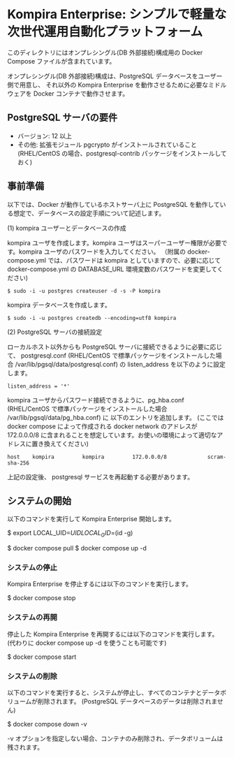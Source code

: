 # Kompira Enterprise: シンプルで軽量な次世代運用自動化プラットフォーム

このディレクトリにはオンプレシングル(DB 外部接続)構成用の Docker Compose ファイルが含まれています。

オンプレシングル(DB 外部接続)構成は、PostgreSQL データベースをユーザー側で用意し、
それ以外の Kompira Enterprise を動作させるために必要なミドルウェアを
Docker コンテナで動作させます。

## PostgreSQL サーバの要件

- バージョン: 12 以上
- その他: 拡張モジュール pgcrypto がインストールされていること (RHEL/CentOS の場合、postgresql-contrib パッケージをインストールしておく)

## 事前準備

以下では、Docker が動作しているホストサーバ上に PostgreSQL を動作している想定で、データベースの設定手順について記述します。

(1) kompira ユーザーとデータベースの作成

kompira ユーザを作成します。kompira ユーザはスーパーユーザー権限が必要です。kompira ユーザのパスワードを入力してください。
（附属の docker-compose.yml では、パスワードは kompira としていますので、必要に応じて docker-compose.yml の DATABASE_URL 環境変数のパスワードを変更してください)

    $ sudo -i -u postgres createuser -d -s -P kompira

kompira データベースを作成します。
    
    $ sudo -i -u postgres createdb --encoding=utf8 kompira

(2) PostgreSQL サーバの接続設定

ローカルホスト以外からも PostgreSQL サーバに接続できるように必要に応じて、
postgresql.conf (RHEL/CentOS で標準パッケージをインストールした場合 /var/lib/pgsql/data/postgresql.conf) の
listen_address を以下のように設定します。

    listen_address = '*'

kompira ユーザからパスワード接続できるように、pg_hba.conf (RHEL/CentOS で標準パッケージをインストールした場合 /var/lib/pgsql/data/pg_hba.conf) に
以下のエントリを追加します。
(ここでは docker compose によって作成される docker network のアドレスが 172.0.0.0/8 に含まれることを想定しています。お使いの環境によって適切なアドレスに置き換えてください)

    host    kompira         kompira         172.0.0.0/8             scram-sha-256

上記の設定後、 postgresql サービスを再起動する必要があります。

## システムの開始

以下のコマンドを実行して Kompira Enterprise 開始します。

$ export LOCAL_UID=$UID LOCAL_GID=$(id -g)

$ docker compose pull
$ docker compose up -d

### システムの停止

Kompira Enterprise を停止するには以下のコマンドを実行します。

$ docker compose stop

### システムの再開

停止した Kompira Enterprise を再開するには以下のコマンドを実行します。
(代わりに docker compose up -d を使うことも可能です)

$ docker compose start

### システムの削除

以下のコマンドを実行すると、システムが停止し、すべてのコンテナとデータボリュームが削除されます。
(PostgreSQL データベースのデータは削除されません)


$ docker compose down -v

-v オプションを指定しない場合、コンテナのみ削除され、データボリュームは残されます。
